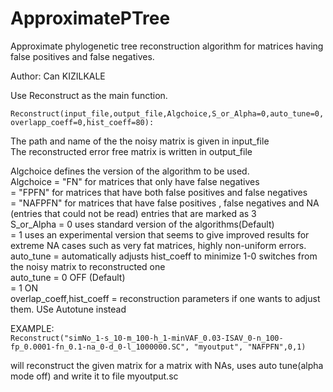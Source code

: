 # ApproximatePTree

Approximate phylogenetic tree reconstruction algorithm for matrices having false positives and false negatives.

Author: Can KIZILKALE

Use Reconstruct as the main function.
 
`Reconstruct(input_file,output_file,Algchoice,S_or_Alpha=0,auto_tune=0,overlapp_coeff=0,hist_coeff=80):`

The path and name of the the noisy matrix is given in input_file\
The reconstructed error free matrix is written in output_file

Algchoice defines the version of the algorithm to be used.\
Algchoice = "FN" for matrices that only have false negatives\
          = "FPFN" for matrices that have both false positives and false negatives\
          = "NAFPFN" for matrices that have false positives , false negatives and NA (entries that could not be read) entries  that are marked as 3\
 S_or_Alpha = 0 uses standard version of the algorithms(Default)\
            = 1 uses an experimental version that seems to give improved results for extreme NA cases such as very fat matrices, highly non-uniform errors.\
 auto_tune = automatically adjusts hist_coeff to minimize 1-0 switches from the noisy matrix to reconstructed one\
 auto_tune = 0 OFF (Default)\
           = 1 ON\
 overlap_coeff,hist_coeff = reconstruction parameters if one wants to adjust them. USe Autotune instead

 EXAMPLE: \
 `Reconstruct("simNo_1-s_10-m_100-h_1-minVAF_0.03-ISAV_0-n_100-fp_0.0001-fn_0.1-na_0-d_0-l_1000000.SC", "myoutput", "NAFPFN",0,1)`
 
 will reconstruct the given matrix for a matrix with NAs, uses auto tune(alpha mode off) and write it to file myoutput.sc
